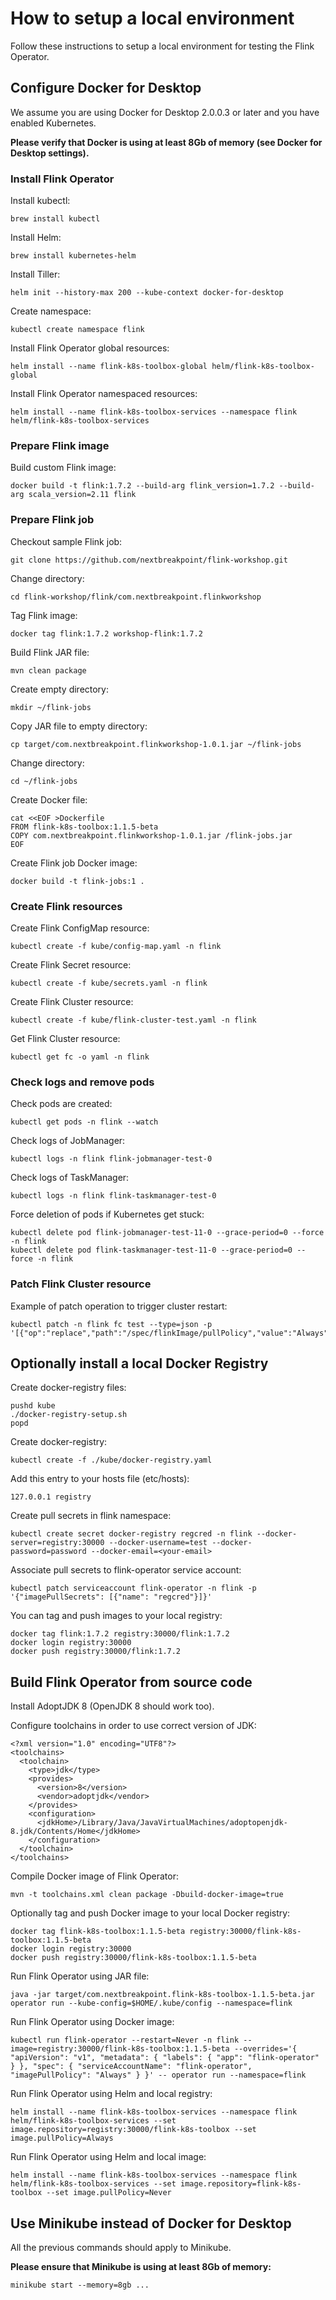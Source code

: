 # How to setup a local environment   

Follow these instructions to setup a local environment for testing the Flink Operator.



## Configure Docker for Desktop   

We assume you are using Docker for Desktop 2.0.0.3 or later and you have enabled Kubernetes.

**Please verify that Docker is using at least 8Gb of memory (see Docker for Desktop settings).**

### Install Flink Operator    

Install kubectl:

    brew install kubectl

Install Helm:

    brew install kubernetes-helm

Install Tiller:

    helm init --history-max 200 --kube-context docker-for-desktop

Create namespace:

    kubectl create namespace flink

Install Flink Operator global resources:

    helm install --name flink-k8s-toolbox-global helm/flink-k8s-toolbox-global

Install Flink Operator namespaced resources:

    helm install --name flink-k8s-toolbox-services --namespace flink helm/flink-k8s-toolbox-services

### Prepare Flink image    

Build custom Flink image:

    docker build -t flink:1.7.2 --build-arg flink_version=1.7.2 --build-arg scala_version=2.11 flink

### Prepare Flink job    

Checkout sample Flink job:

    git clone https://github.com/nextbreakpoint/flink-workshop.git

Change directory:

    cd flink-workshop/flink/com.nextbreakpoint.flinkworkshop

Tag Flink image:

    docker tag flink:1.7.2 workshop-flink:1.7.2

Build Flink JAR file:

    mvn clean package

Create empty directory:

    mkdir ~/flink-jobs

Copy JAR file to empty directory:

    cp target/com.nextbreakpoint.flinkworkshop-1.0.1.jar ~/flink-jobs

Change directory:

    cd ~/flink-jobs

Create Docker file:

    cat <<EOF >Dockerfile
    FROM flink-k8s-toolbox:1.1.5-beta
    COPY com.nextbreakpoint.flinkworkshop-1.0.1.jar /flink-jobs.jar
    EOF

Create Flink job Docker image:

    docker build -t flink-jobs:1 .

### Create Flink resources    

Create Flink ConfigMap resource:

    kubectl create -f kube/config-map.yaml -n flink

Create Flink Secret resource:

    kubectl create -f kube/secrets.yaml -n flink

Create Flink Cluster resource:

    kubectl create -f kube/flink-cluster-test.yaml -n flink

Get Flink Cluster resource:

    kubectl get fc -o yaml -n flink

### Check logs and remove pods     

Check pods are created:

    kubectl get pods -n flink --watch

Check logs of JobManager:

    kubectl logs -n flink flink-jobmanager-test-0

Check logs of TaskManager:

    kubectl logs -n flink flink-taskmanager-test-0

Force deletion of pods if Kubernetes get stuck:

    kubectl delete pod flink-jobmanager-test-11-0 --grace-period=0 --force -n flink
    kubectl delete pod flink-taskmanager-test-11-0 --grace-period=0 --force -n flink

### Patch Flink Cluster resource     

Example of patch operation to trigger cluster restart:

    kubectl patch -n flink fc test --type=json -p '[{"op":"replace","path":"/spec/flinkImage/pullPolicy","value":"Always"}]'



## Optionally install a local Docker Registry

Create docker-registry files:

    pushd kube
    ./docker-registry-setup.sh
    popd

Create docker-registry:

    kubectl create -f ./kube/docker-registry.yaml

Add this entry to your hosts file (etc/hosts):

    127.0.0.1 registry

Create pull secrets in flink namespace:

    kubectl create secret docker-registry regcred -n flink --docker-server=registry:30000 --docker-username=test --docker-password=password --docker-email=<your-email>

Associate pull secrets to flink-operator service account:

    kubectl patch serviceaccount flink-operator -n flink -p '{"imagePullSecrets": [{"name": "regcred"}]}'

You can tag and push images to your local registry:

    docker tag flink:1.7.2 registry:30000/flink:1.7.2
    docker login registry:30000
    docker push registry:30000/flink:1.7.2



## Build Flink Operator from source code

Install AdoptJDK 8 (OpenJDK 8 should work too).

Configure toolchains in order to use correct version of JDK:

    <?xml version="1.0" encoding="UTF8"?>
    <toolchains>
      <toolchain>
        <type>jdk</type>
        <provides>
          <version>8</version>
          <vendor>adoptjdk</vendor>
        </provides>
        <configuration>
          <jdkHome>/Library/Java/JavaVirtualMachines/adoptopenjdk-8.jdk/Contents/Home</jdkHome>
        </configuration>
      </toolchain>
    </toolchains>

Compile Docker image of Flink Operator:

    mvn -t toolchains.xml clean package -Dbuild-docker-image=true

Optionally tag and push Docker image to your local Docker registry:

    docker tag flink-k8s-toolbox:1.1.5-beta registry:30000/flink-k8s-toolbox:1.1.5-beta
    docker login registry:30000
    docker push registry:30000/flink-k8s-toolbox:1.1.5-beta

Run Flink Operator using JAR file:

    java -jar target/com.nextbreakpoint.flink-k8s-toolbox-1.1.5-beta.jar operator run --kube-config=$HOME/.kube/config --namespace=flink

Run Flink Operator using Docker image:

    kubectl run flink-operator --restart=Never -n flink --image=registry:30000/flink-k8s-toolbox:1.1.5-beta --overrides='{ "apiVersion": "v1", "metadata": { "labels": { "app": "flink-operator" } }, "spec": { "serviceAccountName": "flink-operator", "imagePullPolicy": "Always" } }' -- operator run --namespace=flink

Run Flink Operator using Helm and local registry:

    helm install --name flink-k8s-toolbox-services --namespace flink helm/flink-k8s-toolbox-services --set image.repository=registry:30000/flink-k8s-toolbox --set image.pullPolicy=Always

Run Flink Operator using Helm and local image:

    helm install --name flink-k8s-toolbox-services --namespace flink helm/flink-k8s-toolbox-services --set image.repository=flink-k8s-toolbox --set image.pullPolicy=Never 

## Use Minikube instead of Docker for Desktop

All the previous commands should apply to Minikube.

**Please ensure that Minikube is using at least 8Gb of memory:**

    minikube start --memory=8gb ...
